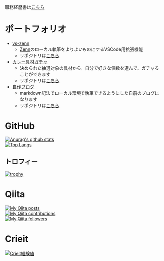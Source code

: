 職務経歴書は[こちら](https://github.com/LunaChevalier/curriculum)

# ポートフォリオ

* [vs-zenn](https://marketplace.visualstudio.com/items?itemName=LunaChevalier.vs-zenn)
  * [Zenn](https://zenn.dev/)のローカル執筆をよりよいものにするVSCode用拡張機能
  * リポジトリは[こちら](https://github.com/LunaChevalier/vs-zenn)
* [カレー具材ガチャ](https://lunachevalier.github.io/)
  * 決められた抽選対象の具材から、自分で好きな個数を選んで、ガチャることができます
  * リポジトリは[こちら](https://lunachevalier.github.io/)
* [自作ブログ](https://lunachevalier.github.io/markdown-blog/)
  * markdown記法でローカル環境で執筆できるようにした自前のブログになります
  * リポジトリは[こちら](https://github.com/LunaChevalier/markdown-blog)

# GitHub
[![Anurag's github stats](https://github-readme-stats.vercel.app/api?username=LunaChevalier&count_private=true&show_icons=true&theme=dracula)](https://github.com/anuraghazra/github-readme-stats)  
[![Top Langs](https://github-readme-stats.vercel.app/api/top-langs/?username=LunaChevalier&layout=compact&theme=dracula)](https://github.com/anuraghazra/github-readme-stats)

## トロフィー
[![trophy](https://github-profile-trophy.vercel.app/?username=LunaChevalier&theme=dracula)](https://github.com/LunaChevalier/github-profile-trophy)


# Qiita
[![My Qiita posts](https://qiita-badge.apiapi.app/s/LunaChevalier/posts.svg)](http://qiita.com/LunaChevalier)  
[![My Qiita contributions](https://qiita-badge.apiapi.app/s/LunaChevalier/contributions.svg)](http://qiita.com/LunaChevalier)  
[![My Qiita followers](https://qiita-badge.apiapi.app/s/LunaChevalier/followers.svg)](http://qiita.com/LunaChevalier)

# Crieit
[![Crieit経験値](https://ogp-vercel.vercel.app/crieit/LunaChevalier)](http://crieit.net/users/LunaChevalier)
